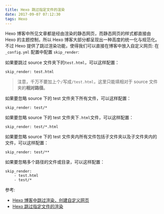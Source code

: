```yaml
---
title: Hexo 跳过指定文件的渲染
date: 2017-09-07 07:12:30
tags: Hexo
---
```


Hexo 博客中所见文章都是经由渲染的静态网页，而静态网页的样式都直接由 Hexo 的主题控制，所以 Hexo 博客大部分都呈现出一种高度的统一化与规范化。不过 Hexo 提供了跳过渲染功能，使得我们可以直接在博客中放入自定义网页: 在 `_config.yml` 配置中配置 `skip_render`:

如果要跳过 source 文件夹下的`test.html`，可以这样配置：

```
skip_render: test.html

```

> 注意，千万不要加上个`/`写成`/test.html`，这里只能填相对于 source 文件夹的**相对路径**。

如果要忽略 source 下的 test 文件夹下所有文件，可以这样配置：

```
skip_render: test/*

```

如果要忽略 source 下的 test 文件夹下`.html`文件，可以这样配置：

```
skip_render: test/*.html

```

如果要忽略 source 下的 test 文件夹内所有文件包括子文件夹以及子文件夹内的文件，可以这样配置：

```
skip_render: test/**

```

如果要忽略多个路径的文件或目录，可以这样配置：

```
skip_render:
    - test.html
    - test/*
```

参考:

* [Hexo 博客中跳过渲染，创建自定义网页](http://www.jianshu.com/p/f89428fce8d5)
* [Hexo 跳过指定文件的渲染](http://e12e.com/2016/06/05/hexo跳过指定文件的渲染/)

